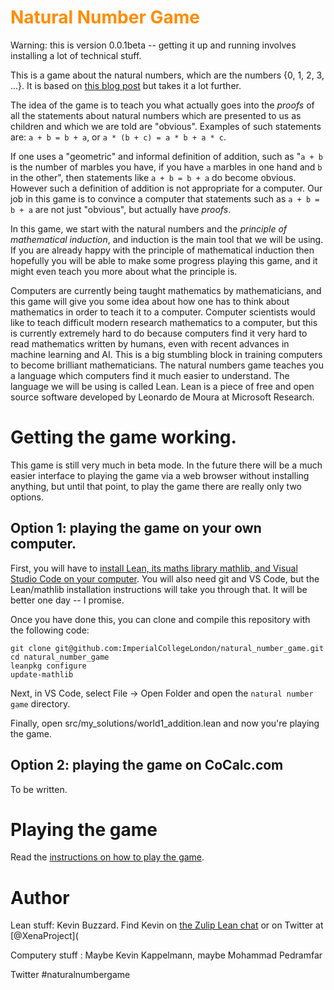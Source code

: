 <h1><span style='color:#ff8c00'> Natural Number Game
</span></h1>

Warning: this is version 0.0.1beta -- getting it up and running involves installing a lot of technical stuff. 

This is a game about the natural numbers, which are the numbers {0, 1, 2, 3, ...}. It is based on [this blog post](https://xenaproject.wordpress.com/2017/10/31/building-the-non-negative-integers-from-scratch/) but takes it a lot further.

The idea of the game is to teach you what actually goes into the *proofs* of all the statements about natural numbers which are presented to us as children and which we are told are "obvious". Examples of such statements are: `a + b = b + a`, or `a * (b + c) = a * b + a * c`.

If one uses a "geometric" and informal definition of addition, such as "`a + b` is the number of marbles you have, if you have `a` marbles in one hand and `b` in the other", then statements like `a + b = b + a` do become obvious. However such a definition of addition is not appropriate for a computer. Our job in this game is to convince a computer that statements such as `a + b = b + a` are not just "obvious", but actually have *proofs*.

In this game, we start with the natural numbers and the *principle of mathematical induction*, and induction is the main tool that we will be using. If you are already happy with the principle of mathematical induction then hopefully you will be able to make some progress playing this game, and it might even teach you more about what the principle is.

Computers are currently being taught mathematics by mathematicians, and this game will give you some idea about how one has to think about mathematics in order to teach it to a computer. Computer scientists would like to teach difficult modern research mathematics to a computer, but this is currently extremely hard to do because computers find it very hard to read mathematics written by humans, even with recent advances in machine learning and AI. This is a big stumbling block in training computers to become brilliant mathematicians. The natural numbers game teaches you a language which computers find it much easier to understand. The language we will be using is called Lean. Lean is a piece of free and open source software developed by Leonardo de Moura at Microsoft Research. 

# Getting the game working.

This game is still very much in beta mode. In the future there will be a much easier interface to playing the game via a web browser without installing anything, but until that point, to play the game there are really only two options.

## Option 1: playing the game on your own computer.

First, you will have to [install Lean, its maths library mathlib, and Visual Studio Code on your computer](https://github.com/leanprover-community/mathlib#installation). You will also need git and VS Code, but the Lean/mathlib installation instructions will take you through that. It will be better one day -- I promise.

Once you have done this, you can clone and compile this repository with the following code:
```
git clone git@github.com:ImperialCollegeLondon/natural_number_game.git
cd natural_number_game
leanpkg configure
update-mathlib
```

Next, in VS Code, select File -> Open Folder and open the `natural number game` directory.

Finally, open src/my_solutions/world1_addition.lean and now you're playing the game.

## Option 2: playing the game on CoCalc.com

To be written.

# Playing the game

Read the [instructions on how to play the game](INSTRUCTIONS.md).

# Author

Lean stuff: Kevin Buzzard. Find Kevin on [the Zulip Lean chat](https://leanprover.zulipchat.com) or on Twitter at [@XenaProject](

Computery stuff : Maybe Kevin Kappelmann, maybe Mohammad Pedramfar

Twitter #naturalnumbergame
